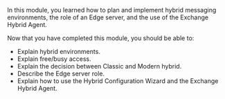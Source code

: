 In this module, you learned how to plan and implement hybrid messaging environments, the role of an Edge server, and the use of the Exchange Hybrid Agent.

Now that you have completed this module, you should be able to:

- Explain hybrid environments.
- Explain free/busy access.
- Explain the decision between Classic and Modern hybrid.
- Describe the Edge server role.
- Explain how to use the Hybrid Configuration Wizard and the Exchange Hybrid Agent.
